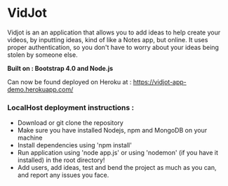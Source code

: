 # VidJot

Vidjot is an an application that allows you to add ideas to help create your videos, by inputting ideas, kind of like a Notes app, but online.
It uses proper authentication, so you don't have to worry about your ideas being stolen by someone else.

**Built on  :  Bootstrap 4.0 and Node.js**

Can now be found deployed on Heroku at : <https://vidjot-app-demo.herokuapp.com/>

### LocalHost deployment instructions : 
* Download or git clone the repository
* Make sure you have installed Nodejs, npm and MongoDB on your machine
* Install dependencies using 'npm install'
* Run application using 'node app.js' or using 'nodemon' (if you have it installed) in the root directory!
* Add users, add ideas, test and bend the project as much as you can, and report any issues you face.
